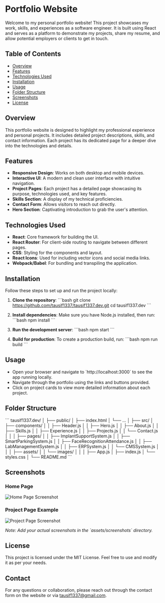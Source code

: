 # Portfolio Website

Welcome to my personal portfolio website! This project showcases my work, skills, and experiences as a software engineer. It is built using React and serves as a platform to demonstrate my projects, share my resume, and allow potential employers or clients to get in touch.

## Table of Contents
- [Overview](#overview)
- [Features](#features)
- [Technologies Used](#technologies-used)
- [Installation](#installation)
- [Usage](#usage)
- [Folder Structure](#folder-structure)
- [Screenshots](#screenshots)
- [License](#license)

## Overview
This portfolio website is designed to highlight my professional experience and personal projects. It includes detailed project descriptions, skills, and contact information. Each project has its dedicated page for a deeper dive into the technologies and details.

## Features
- **Responsive Design**: Works on both desktop and mobile devices.
- **Interactive UI**: A modern and clean user interface with intuitive navigation.
- **Project Pages**: Each project has a detailed page showcasing its purpose, technologies used, and key features.
- **Skills Section**: A display of my technical proficiencies.
- **Contact Form**: Allows visitors to reach out directly.
- **Hero Section**: Captivating introduction to grab the user's attention.

## Technologies Used
- **React**: Core framework for building the UI.
- **React Router**: For client-side routing to navigate between different pages.
- **CSS**: Styling for the components and layout.
- **React Icons**: Used for including vector icons and social media links.
- **Webpack/Babel**: For bundling and transpiling the application.

## Installation
Follow these steps to set up and run the project locally:

1. **Clone the repository**:
   \`\`\`bash
   git clone https://github.com/tausif1337/tausif1337.dev.git
   cd tausif1337.dev
   \`\`\`

2. **Install dependencies**:
   Make sure you have Node.js installed, then run:
   \`\`\`bash
   npm install
   \`\`\`

3. **Run the development server**:
   \`\`\`bash
   npm start
   \`\`\`

4. **Build for production**:
   To create a production build, run:
   \`\`\`bash
   npm run build
   \`\`\`

## Usage
- Open your browser and navigate to \`http://localhost:3000\` to see the app running locally.
- Navigate through the portfolio using the links and buttons provided.
- Click on project cards to view more detailed information about each project.

## Folder Structure
\`\`\`
tausif1337.dev/
│
├── public/
│   ├── index.html
│   └── ...
│
├── src/
│   ├── components/
│   │   ├── Header.js
│   │   ├── Hero.js
│   │   ├── About.js
│   │   ├── Skills.js
│   │   ├── Experience.js
│   │   ├── Projects.js
│   │   └── Contact.js
│   │
│   ├── pages/
│   │   ├── ImplantSupportSystem.js
│   │   ├── SmartParkingSystem.js
│   │   ├── FaceRecognitionAttendance.js
│   │   ├── LabManagementSystem.js
│   │   ├── ERPSystem.js
│   │   └── CMSSystem.js
│   │
│   ├── assets/
│   │   └── images/
│   │
│   ├── App.js
│   ├── index.js
│   └── styles.css
│
└── README.md
\`\`\`

## Screenshots
### Home Page
![Home Page Screenshot](./assets/screenshots/homepage.png)

### Project Page Example
![Project Page Screenshot](./assets/screenshots/project-page.png)

*Note: Add your actual screenshots in the \`assets/screenshots\` directory.*

## License
This project is licensed under the MIT License. Feel free to use and modify it as per your needs.

## Contact
For any questions or collaboration, please reach out through the contact form on the website or via [tausif1337@gmail.com](mailto:tausif1337@gmail.com).
